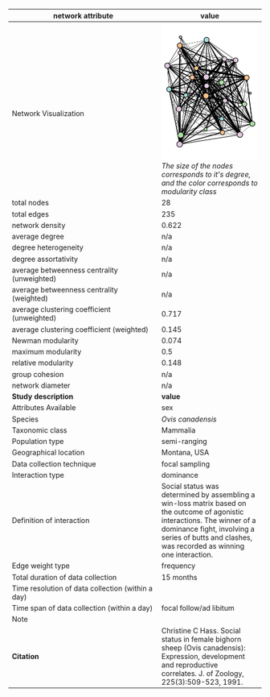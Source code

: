 network attribute|value
---|---
<img width=2500> Network Visualization | ![NetworkImage](/Networks/Visualizations/sheep_hass_dominance.png) *The size of the nodes corresponds to it's degree, and the color corresponds to modularity class*
total nodes|28
total edges|235
network density|0.622
average degree|n/a
degree heterogeneity|n/a
degree assortativity|n/a
average betweenness centrality (unweighted)|n/a
average betweenness centrality (weighted)|n/a
average clustering coefficient (unweighted)|0.717
average clustering coefficient (weighted)|0.145
Newman modularity|0.074
maximum modularity|0.5
relative modularity|0.148
group cohesion|n/a
network diameter|n/a
**Study description**|**value**
Attributes Available|sex
Species|*Ovis canadensis*
Taxonomic class|Mammalia
Population type|semi-ranging
Geographical location|Montana, USA
Data collection technique|focal sampling
Interaction type|dominance
Definition of interaction|Social status was determined by assembling a win-loss matrix based on the outcome of agonistic interactions. The winner of a dominance fight, involving a series of butts and clashes, was recorded as winning one interaction.
Edge weight type|frequency
Total duration of data collection|15 months
Time resolution of data collection (within a day)|
Time span of data collection (within a day)|focal follow/ad libitum
Note|
**Citation** | Christine C Hass. Social status in female bighorn <br> sheep (Ovis canadensis): Expression, development and reproductive <br> correlates. J. of Zoology, 225(3):509-523, 1991.
